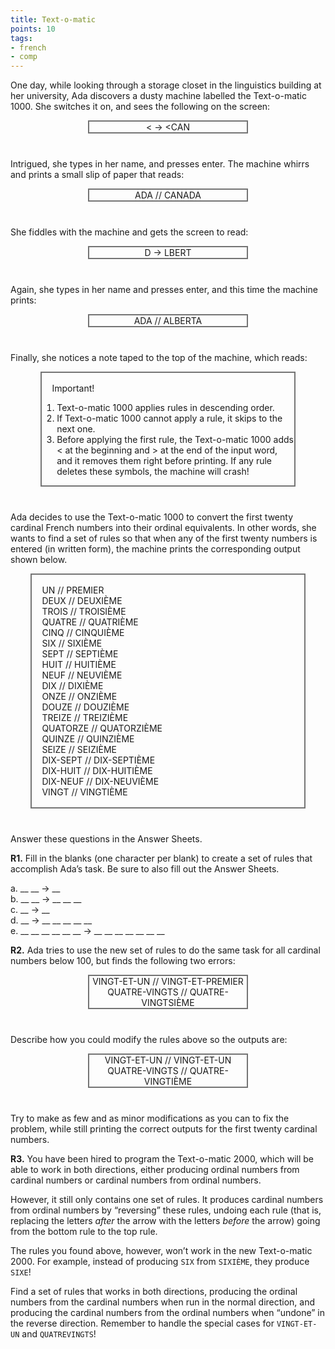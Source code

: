 ```yaml
---
title: Text-o-matic
points: 10
tags: 
- french
- comp
---
```


One day, while looking through a storage closet in the linguistics building at her university, Ada discovers a
dusty machine labelled the Text-o-matic 1000. She switches it on, and sees the following on the screen:

<div style="border-style: solid; border-width: 2px; border-color: #747474; text-align: center; width: 50%; margin: auto; margin-bottom: 2.5rem;">&lt; → &lt;CAN</div>


Intrigued, she types in her name, and presses enter. The machine whirrs and prints a small slip of paper that
reads:

<div style="border-style: solid; border-width: 2px; border-color: #747474; text-align: center; width: 50%; margin: auto; margin-bottom: 2.5rem;">ADA // CANADA</div>

She fiddles with the machine and gets the screen to read:

<div style="border-style: solid; border-width: 2px; border-color: #747474; text-align: center; width: 50%; margin: auto; margin-bottom: 2.5rem;">D → LBERT</div>

Again, she types in her name and presses enter, and this time the machine prints:

<div style="border-style: solid; border-width: 2px; border-color: #747474; text-align: center; width: 50%; margin: auto; margin-bottom: 2.5rem;">ADA // ALBERTA</div>

Finally, she notices a note taped to the top of the machine, which reads:

<div style="border-style: solid; border-width: 2px; border-color: #747474;width: 80%; margin: auto; margin-bottom: 2.5rem;">
<div style="margin-left: 1rem; margin-top: 1rem;">Important!</div>

1. Text-o-matic 1000 applies rules in descending order.
2. If Text-o-matic 1000 cannot apply a rule, it skips to the next one.
3. Before applying the first rule, the Text-o-matic 1000 adds < at the beginning and > at the end of the input word, and it removes them right before
printing. If any rule deletes these symbols, the machine will crash!
</div>


Ada decides to use the Text-o-matic 1000 to convert the first twenty cardinal French numbers into their ordinal equivalents. In other words, she wants to find a set of rules so that when any of the first twenty numbers
is entered (in written form), the machine prints the corresponding output shown below.

<div style="border-style: solid; border-width: 2px; border-color: #747474;width: 80%; margin: auto; margin-bottom: 2.5rem; overflow: hidden; padding: 1rem;">
<div class="six columns">
UN // PREMIER
<br>DEUX // DEUXIÈME 
<br>TROIS // TROISIÈME 
<br>QUATRE // QUATRIÈME 
<br>CINQ // CINQUIÈME 
<br>SIX // SIXIÈME 
<br>SEPT // SEPTIÈME 
<br>HUIT // HUITIÈME 
<br>NEUF // NEUVIÈME 
<br>DIX // DIXIÈME 
</div> 

<div class="six columns">
ONZE // ONZIÈME
<br>DOUZE // DOUZIÈME
<br>TREIZE // TREIZIÈME
<br>QUATORZE // QUATORZIÈME
<br>QUINZE // QUINZIÈME
<br>SEIZE // SEIZIÈME
<br>DIX-SEPT // DIX-SEPTIÈME
<br>DIX-HUIT // DIX-HUITIÈME
<br>DIX-NEUF // DIX-NEUVIÈME
<br>VINGT // VINGTIÈME
</div>
</div>

Answer these questions in the Answer Sheets.

**R1.** Fill in the blanks (one character per blank) to create a set of rules that accomplish Ada’s task. Be sure to
also fill out the Answer Sheets.

a. __ __ → __ 
<br>b. __ __ → __ __ __
<br>c. __ → __
<br>d. __ → __ __ __ __ __
<br>e. __ __ __ __ __ __ → __ __ __ __ __ __ __

**R2.** Ada tries to use the new set of rules to do the same task for all cardinal numbers below 100, but finds
the following two errors:

<div style="border-style: solid; border-width: 2px; border-color: #747474; text-align: center; width: 50%; margin: auto; margin-bottom: 2.5rem;">VINGT-ET-UN // VINGT-ET-PREMIER<br>QUATRE-VINGTS // QUATRE-VINGTSIÈME</div>

Describe how you could modify the rules above so the outputs are:

<div style="border-style: solid; border-width: 2px; border-color: #747474; text-align: center; width: 50%; margin: auto; margin-bottom: 2.5rem;">VINGT-ET-UN // VINGT-ET-UN<br>QUATRE-VINGTS // QUATRE-VINGTIÈME</div>


Try to make as few and as minor modifications as you can to fix the problem, while still printing the correct
outputs for the first twenty cardinal numbers.

**R3.** You have been hired to program the Text-o-matic 2000, which will be able to work in both directions,
either producing ordinal numbers from cardinal numbers or cardinal numbers from ordinal numbers.

However, it still only contains one set of rules. It produces cardinal numbers from ordinal numbers by
“reversing” these rules, undoing each rule (that is, replacing the letters *after* the arrow with the letters *before*
the arrow) going from the bottom rule to the top rule.

The rules you found above, however, won’t work in the new Text-o-matic 2000. For example, instead of producing `SIX` from `SIXIÈME`, they produce `SIXE`!

Find a set of rules that works in both directions, producing the ordinal numbers from the cardinal numbers
when run in the normal direction, and producing the cardinal numbers from the ordinal numbers when
“undone” in the reverse direction. Remember to handle the special cases for `VINGT-ET-UN` and `QUATREVINGTS`!